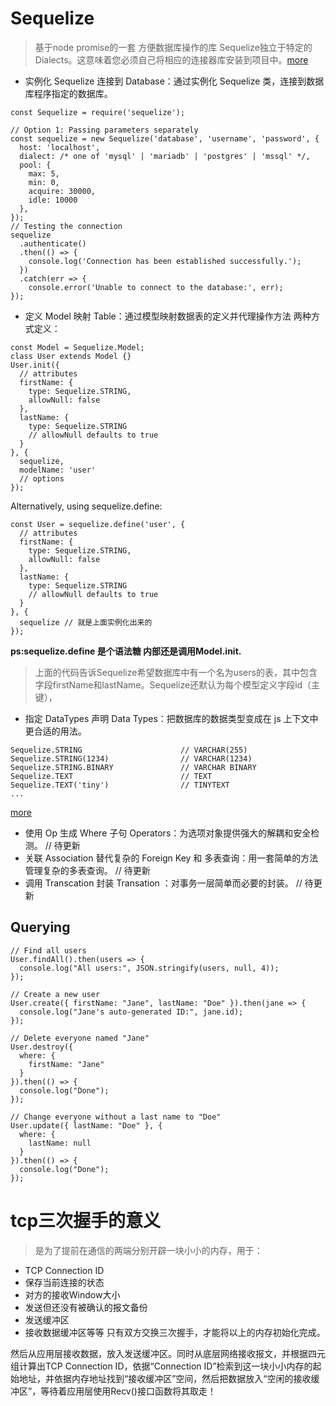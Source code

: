 # Sequelize
>基于node promise的一套 方便数据库操作的库
Sequelize独立于特定的Dialects。这意味着您必须自己将相应的连接器库安装到项目中。[more](https://sequelize.org/master/manual/dialects.html)




- 实例化 Sequelize 连接到 Database：通过实例化 Sequelize 类，连接到数据库程序指定的数据库。

```
const Sequelize = require('sequelize');

// Option 1: Passing parameters separately
const sequelize = new Sequelize('database', 'username', 'password', {
  host: 'localhost',
  dialect: /* one of 'mysql' | 'mariadb' | 'postgres' | 'mssql' */,
  pool: {
    max: 5,
    min: 0,
    acquire: 30000,
    idle: 10000
  },
});
// Testing the connection
sequelize
  .authenticate()
  .then(() => {
    console.log('Connection has been established successfully.');
  })
  .catch(err => {
    console.error('Unable to connect to the database:', err);
});

```
- 定义 Model 映射 Table：通过模型映射数据表的定义并代理操作方法
两种方式定义：
```
const Model = Sequelize.Model;
class User extends Model {}
User.init({
  // attributes
  firstName: {
    type: Sequelize.STRING,
    allowNull: false
  },
  lastName: {
    type: Sequelize.STRING
    // allowNull defaults to true
  }
}, {
  sequelize,
  modelName: 'user'
  // options
});
```
Alternatively, using sequelize.define:
```
const User = sequelize.define('user', {
  // attributes
  firstName: {
    type: Sequelize.STRING,
    allowNull: false
  },
  lastName: {
    type: Sequelize.STRING
    // allowNull defaults to true
  }
}, {
  sequelize // 就是上面实例化出来的
});

```
**ps:sequelize.define 是个语法糖 内部还是调用Model.init.**
>上面的代码告诉Sequelize希望数据库中有一个名为users的表，其中包含字段firstName和lastName。Sequelize还默认为每个模型定义字段id（主键），
- 指定 DataTypes 声明 Data Types：把数据库的数据类型变成在 js 上下文中更合适的用法。

```
Sequelize.STRING                      // VARCHAR(255)
Sequelize.STRING(1234)                // VARCHAR(1234)
Sequelize.STRING.BINARY               // VARCHAR BINARY
Sequelize.TEXT                        // TEXT
Sequelize.TEXT('tiny')                // TINYTEXT
...
```
[more](https://sequelize.org/master/manual/data-types.html)

- 使用 Op 生成 Where 子句 Operators：为选项对象提供强大的解耦和安全检测。
// 待更新
- 关联 Association 替代复杂的 Foreign Key 和 多表查询：用一套简单的方法管理复杂的多表查询。
// 待更新
- 调用 Transcation 封装 Transation ：对事务一层简单而必要的封装。
// 待更新




## Querying
```
// Find all users
User.findAll().then(users => {
  console.log("All users:", JSON.stringify(users, null, 4));
});

// Create a new user
User.create({ firstName: "Jane", lastName: "Doe" }).then(jane => {
  console.log("Jane's auto-generated ID:", jane.id);
});

// Delete everyone named "Jane"
User.destroy({
  where: {
    firstName: "Jane"
  }
}).then(() => {
  console.log("Done");
});

// Change everyone without a last name to "Doe"
User.update({ lastName: "Doe" }, {
  where: {
    lastName: null
  }
}).then(() => {
  console.log("Done");
});
```



# tcp三次握手的意义
>是为了提前在通信的两端分别开辟一块小小的内存，用于：
- TCP Connection ID
- 保存当前连接的状态
- 对方的接收Window大小
- 发送但还没有被确认的报文备份
- 发送缓冲区
- 接收数据缓冲区等等
只有双方交换三次握手，才能将以上的内存初始化完成。

然后从应用层接收数据，放入发送缓冲区。同时从底层网络接收报文，并根据四元组计算出TCP Connection ID，依据“Connection ID”检索到这一块小小内存的起始地址，并依据内存地址找到“接收缓冲区”空间，然后把数据放入“空闲的接收缓冲区”，等待着应用层使用Recv()接口函数将其取走！
